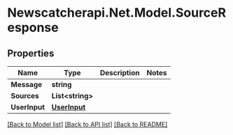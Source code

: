 # Newscatcherapi.Net.Model.SourceResponse

## Properties

Name | Type | Description | Notes
------------ | ------------- | ------------- | -------------
**Message** | **string** |  | 
**Sources** | **List&lt;string&gt;** |  | 
**UserInput** | [**UserInput**](UserInput.md) |  | 

[[Back to Model list]](../README.md#documentation-for-models) [[Back to API list]](../README.md#documentation-for-api-endpoints) [[Back to README]](../README.md)

